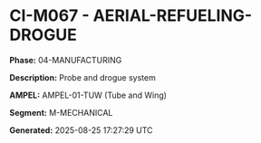 # CI-M067 - AERIAL-REFUELING-DROGUE

**Phase:** 04-MANUFACTURING

**Description:** Probe and drogue system

**AMPEL:** AMPEL-01-TUW (Tube and Wing)

**Segment:** M-MECHANICAL

**Generated:** 2025-08-25 17:27:29 UTC
